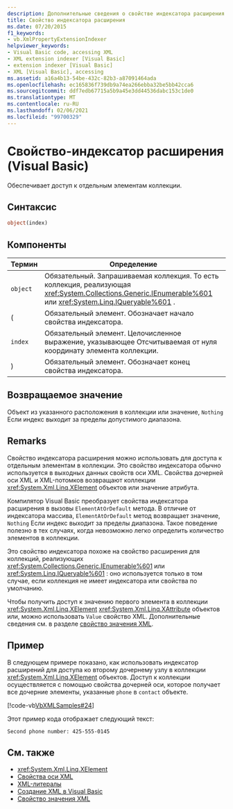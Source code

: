 ```yaml
---
description: Дополнительные сведения о свойстве индексатора расширения (Visual Basic)
title: Свойство индексатора расширения
ms.date: 07/20/2015
f1_keywords:
- vb.XmlPropertyExtensionIndexer
helpviewer_keywords:
- Visual Basic code, accessing XML
- XML extension indexer [Visual Basic]
- extension indexer [Visual Basic]
- XML [Visual Basic], accessing
ms.assetid: a16a4b13-54be-432c-82b3-a87091464ada
ms.openlocfilehash: ec165836f739db9a74ea266ebba32be5bb42cca6
ms.sourcegitcommit: ddf7edb67715a5b9a45e3dd44536dabc153c1de0
ms.translationtype: MT
ms.contentlocale: ru-RU
ms.lasthandoff: 02/06/2021
ms.locfileid: "99700329"
---
```

# <a name="extension-indexer-property-visual-basic"></a>Свойство-индексатор расширения (Visual Basic)

Обеспечивает доступ к отдельным элементам коллекции.  
  
## <a name="syntax"></a>Синтаксис  
  
```vb  
object(index)  
```  
  
## <a name="parts"></a>Компоненты  
  
|Термин|Определение|  
|---|---|  
|`object`|Обязательный. Запрашиваемая коллекция. То есть коллекция, реализующая <xref:System.Collections.Generic.IEnumerable%601> или <xref:System.Linq.IQueryable%601> .|  
|(|Обязательный элемент. Обозначает начало свойства индексатора.|  
|`index`|Обязательный элемент. Целочисленное выражение, указывающее Отсчитываемая от нуля координату элемента коллекции.|  
|)|Обязательный элемент. Обозначает конец свойства индексатора.|  
  
## <a name="return-value"></a>Возвращаемое значение  

 Объект из указанного расположения в коллекции или значение, `Nothing` Если индекс выходит за пределы допустимого диапазона.  
  
## <a name="remarks"></a>Remarks  

 Свойство индексатора расширения можно использовать для доступа к отдельным элементам в коллекции. Это свойство индексатора обычно используется в выходных данных свойств оси XML. Свойства дочерней оси XML и XML-потомков возвращают коллекции <xref:System.Xml.Linq.XElement> объектов или значение атрибута.  
  
 Компилятор Visual Basic преобразует свойства индексатора расширения в вызовы `ElementAtOrDefault` метода. В отличие от индексатора массива, `ElementAtOrDefault` метод возвращает значение, `Nothing` Если индекс выходит за пределы диапазона. Такое поведение полезно в тех случаях, когда невозможно легко определить количество элементов в коллекции.  
  
 Это свойство индексатора похоже на свойство расширения для коллекций, реализующих <xref:System.Collections.Generic.IEnumerable%601> или <xref:System.Linq.IQueryable%601> : оно используется только в том случае, если коллекция не имеет индексатора или свойства по умолчанию.  
  
 Чтобы получить доступ к значению первого элемента в коллекции <xref:System.Xml.Linq.XElement> <xref:System.Xml.Linq.XAttribute> объектов или, можно использовать `Value` свойство XML. Дополнительные сведения см. в разделе [свойство значения XML](xml-value-property.md).  
  
## <a name="example"></a>Пример  

 В следующем примере показано, как использовать индексатор расширений для доступа ко второму дочернему узлу в коллекции <xref:System.Xml.Linq.XElement> объектов. Доступ к коллекции осуществляется с помощью свойства дочерней оси, которое получает все дочерние элементы, указанные `phone` в `contact` объекте.  
  
 [!code-vb[VbXMLSamples#24](~/samples/snippets/visualbasic/VS_Snippets_VBCSharp/VbXMLSamples/VB/XMLSamples11.vb#24)]  
  
 Этот пример кода отображает следующий текст:  
  
 `Second phone number: 425-555-0145`  
  
## <a name="see-also"></a>См. также

- <xref:System.Xml.Linq.XElement>
- [Свойства оси XML](index.md)
- [XML-литералы](../xml-literals/index.md)
- [Создание XML в Visual Basic](../../programming-guide/language-features/xml/creating-xml.md)
- [Свойство значения XML](xml-value-property.md)
